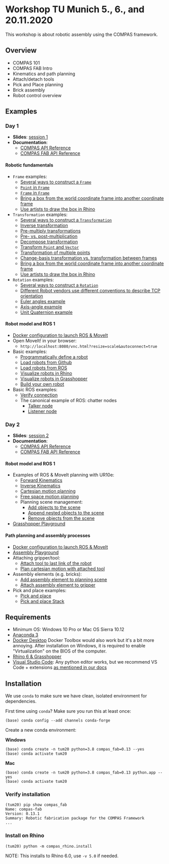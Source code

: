 # Workshop TU Munich 5., 6., and 20.11.2020

This workshop is about robotic assembly using the COMPAS framework.

## Overview

* COMPAS 101
* COMPAS FAB Intro
* Kinematics and path planning
* Attach/detach tools
* Pick and Place planning
* Brick assembly
* Robot control overview

## Examples

### Day 1

* **Slides**: [session 1](https://docs.google.com/presentation/d/1nexXDZrQxwgEsNyjcaFsndLgY3z8m6igXAWk9GWiQAg/edit?usp=sharing)
* **Documentation**:
  * [COMPAS API Reference](https://compas.dev/compas/latest/api.html)
  * [COMPAS FAB API Reference](https://gramaziokohler.github.io/compas_fab/latest/reference.html)

#### Robotic fundamentals

* `Frame` examples:
  * [Several ways to construct a `Frame`](examples/001_several_ways_to_construct_frame.py)
  * [`Point` in `Frame`](examples/002_point_in_frame.py)
  * [`Frame` in `Frame`](examples/003_frame_in_frame.py)
  * [Bring a box from the world coordinate frame into another coordinate frame](examples/004_box_from_the_world_to_local.py)
  * [Use artists to draw the box in Rhino](examples/005_box_from_the_world_to_local_rhino.py)
* `Transformation` examples:
  * [Several ways to construct a `Transformation`](examples/006_examples_transformation.py)
  * [Inverse transformation](examples/007_inverse_transformation.py)
  * [Pre-multiply transformations](examples/008_premultiply_transformations.py)
  * [Pre- vs. post-multiplication](examples/009_pre_vs_post_multiplication.py)
  * [Decompose transformation](examples/010_decompose_transformation.py)
  * [Transform `Point` and `Vector`](examples/011_transform_point_and_vector.py)
  * [Transformation of multiple points](examples/012_transform_multiple.py)
  * [Change-basis transformation vs. transformation between frames](examples/013_change_basis_vs_between_frames.py)
  * [Bring a box from the world coordinate frame into another coordinate frame](examples/014_box_from_the_world_to_local.py)
  * [Use artists to draw the box in Rhino](examples/015_box_from_the_world_to_local_rhino.py)
* `Rotation` examples:
  * [Several ways to construct a `Rotation`](examples/016_several_ways_to_construct_rotation.py)
  * [Different Robot vendors use different conventions to describe TCP orientation](examples/017_robot_tcp_orientations.py)
  * [Euler angles example](examples/018_euler_angles.py)
  * [Axis-angle example](examples/019_axis_angle.py)
  * [Unit Quaternion example](examples/020_quaternion.py)

#### Robot model and ROS 1

* [Docker configuration to launch ROS & MoveIt](docker/)
* Open MoveIt! in your browser:
  * `http://localhost:8080/vnc.html?resize=scale&autoconnect=true`
* Basic examples:
  * [Programmatically define a robot](examples/021_define_model.py)
  * [Load robots from Github](examples/022_robot_from_github.py)
  * [Load robots from ROS](examples/023_robot_from_ros.py)
  * [Visualize robots in Rhino](examples/024_robot_artist_rhino.py)
  * [Visualize robots in Grasshopper](examples/025_robot_artist_grasshopper.ghx)
  * [Build your own robot](examples/026_build_your_own_robot.py)
* Basic ROS examples:
  * [Verify connection](examples/027_check_connection.py)
  * The canonical example of ROS: chatter nodes
    * [Talker node](examples/028_ros_hello_world_talker.py)
    * [Listener node](examples/029_ros_hello_world_listener.py)

### Day 2

* **Slides**:  [session 2](https://docs.google.com/presentation/d/1Xbnb7wsjBr_FTUruj6bN0ltFRs4hd55l4udoDYYLtlA/edit?usp=sharing)
* **Documentation**:
  * [COMPAS API Reference](https://compas.dev/compas/latest/api.html)
  * [COMPAS FAB API Reference](https://gramaziokohler.github.io/compas_fab/latest/reference.html)

#### Robot model and ROS 1

* Examples of ROS & MoveIt planning with UR10e:
  * [Forward Kinematics](examples/030_forward_kinematics_ros_loader.py)
  * [Inverse Kinematics](examples/031_inverse_kinematics_ros_loader.py)
  * [Cartesian motion planning](examples/032_plan_cartesian_motion_ros_loader.py)
  * [Free space motion planning](examples/033_plan_motion_ros_loader.py)
  * Planning scene management:
    * [Add objects to the scene](examples/034_add_collision_mesh.py)
    * [Append nested objects to the scene](examples/035_append_collision_meshes.py)
    * [Remove objects from the scene](examples/036_remove_collision_mesh.py)
* [Grasshopper Playground](examples/038_robot_playground.ghx)

#### Path planning and assembly processes

* [Docker configuration to launch ROS & MoveIt](docker/)
* [Assembly Playground](examples/050_robot_assembly.ghx)
* Attaching gripper/tool:
  * [Attach tool to last link of the robot](examples/041_attach_tool.py)
  * [Plan cartesian motion with attached tool](examples/042_plan_cartesian_motion_with_attached_tool.py)
* Assembly elements (e.g. bricks):
  * [Add assembly element to planning scene](examples/043_create_element_and_add_to_planning_scene.py)
  * [Attach assembly element to gripper](examples/044_add_element_as_attached_collision_object.py)
* Pick and place examples:
  * [Pick and place](examples/045_pick_and_place.py)
  * [Pick and place Stack](examples/046_pick_and_place_stack.py)

## Requirements

* Minimum OS: Windows 10 Pro or Mac OS Sierra 10.12
* [Anaconda 3](https://www.anaconda.com/distribution/)
* [Docker Desktop](https://www.docker.com/products/docker-desktop) Docker Toolbox would also work but it's a bit more annoying. After installation on Windows, it is required to enable "Virtualization" on the BIOS of the computer.
* [Rhino 6 & Grasshopper](https://www.rhino3d.com/download)
* [Visual Studio Code](https://code.visualstudio.com/): Any python editor works, but we recommend VS Code + extensions [as mentioned in our docs](https://gramaziokohler.github.io/compas_fab/latest/getting_started.html#working-in-visual-studio-code-1)

## Installation

We use `conda` to make sure we have clean, isolated environment for dependencies.

First time using `conda`? Make sure you run this at least once:

    (base) conda config --add channels conda-forge

Create a new conda environment:

**Windows**

    (base) conda create -n tum20 python=3.8 compas_fab=0.13 --yes
    (base) conda activate tum20

**Mac**

    (base) conda create -n tum20 python=3.8 compas_fab=0.13 python.app --yes
    (base) conda activate tum20

### Verify installation

    (tum20) pip show compas_fab
    Name: compas-fab
    Version: 0.13.1
    Summary: Robotic fabrication package for the COMPAS Framework
    ...

### Install on Rhino

    (tum20) python -m compas_rhino.install

NOTE: This installs to Rhino 6.0, use `-v 5.0` if needed.
